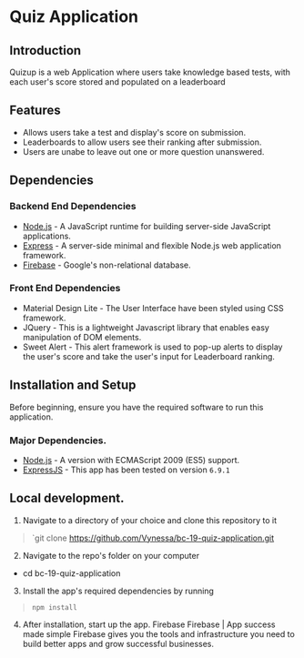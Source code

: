 # Quiz Application

## Introduction

Quizup is a web Application where users take knowledge based tests, with each user's score stored and populated on a leaderboard

## Features

- Allows users take a test and display's score on submission. 
- Leaderboards to allow users see their ranking after submission.
- Users are unabe to leave out one or more question unanswered.


## Dependencies

### Backend End Dependencies
- [Node.js](nodejs.org) - A JavaScript runtime for building server-side JavaScript applications.
- [Express](http://expressjs.com/) - A server-side minimal and flexible Node.js web application framework. 
- [Firebase](https://firebase.google.com/) - Google's non-relational database.

### Front End Dependencies
- Material Design Lite - The User Interface have been styled using CSS framework.
- JQuery - This is a lightweight Javascript library that enables easy manipulation of DOM elements.
- Sweet Alert - This alert framework is used to pop-up alerts to display the user's score and take the user's input for Leaderboard ranking.

## Installation and Setup
Before beginning, ensure you have the required software to run this application.

### Major Dependencies.
- [Node.js](nodejs.org) - A version with ECMAScript 2009 (ES5) support.
- [ExpressJS](https://expressjs.com/) - This app has been tested on version `6.9.1`

## Local development.

1. Navigate to a directory of your choice and clone this repository to it
>`git clone https://github.com/Vynessa/bc-19-quiz-application.git

2. Navigate to the repo's folder on your computer
- cd bc-19-quiz-application

3. Install the app's required dependencies by running
>`npm install`

4. After installation, start up the app.
 Firebase
Firebase | App success made simple
Firebase gives you the tools and infrastructure you need to build better apps and grow successful businesses. 